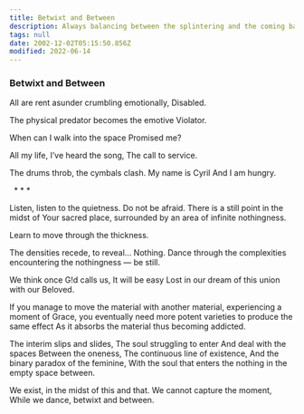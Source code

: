 ```yaml
---
title: Betwixt and Between
description: Always balancing between the splintering and the coming back together.
tags: null
date: 2002-12-02T05:15:50.856Z
modified: 2022-06-14
---
```


<div class="poem">

<h3>Betwixt and Between</h3>

All are rent asunder
crumbling emotionally,
Disabled.

The physical predator
becomes the emotive
Violator.

When can I walk
into the space
Promised me?

All my life, I’ve
heard the song,
The call to service.

The drums throb, the
cymbals clash.
My name is Cyril
And I am hungry.

&nbsp;&nbsp;\* \* \*

Listen, listen to the quietness.
Do not be afraid. There is a
still point in the midst of
Your sacred place, surrounded
by an area of infinite
nothingness.

Learn to move through the
thickness.

The densities recede, to
reveal…
Nothing.
Dance through the
complexities
encountering the
nothingness &mdash;
be still.

We think once G!d calls us,
It will be easy
Lost in our dream of
this union with our Beloved.

If you manage to move the material with another material,
experiencing a moment of Grace,
you eventually need
more potent varieties
to produce the same effect
As it absorbs the material
thus becoming addicted.

The interim slips and slides,
The soul struggling to enter
And deal with the spaces
Between the oneness,
The continuous line of existence,
And the binary paradox of the feminine,
With the soul that enters
the nothing in the empty space
between.

We exist, in the midst of this and that.
We cannot capture the moment,
While we dance, betwixt and between.

</div>

